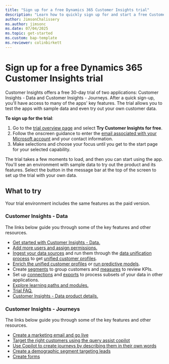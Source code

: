 ```yaml
---
title: "Sign up for a free Dynamics 365 Customer Insights trial"
description: "Learn how to quickly sign up for and start a free Customer Insights trial. Explore the app and find additional learning resources."
author: JimsonChalissery
ms.author: jimsonc
ms.date: 07/04/2025
ms.topic: get-started
ms.custom: bap-template 
ms.reviewer: colinbirkett
---
```


# Sign up for a free Dynamics 365 Customer Insights trial

Customer Insights offers a free 30-day trial of two applications: Customer Insights - Data and Customer Insights - Journeys. After a quick sign-up, you'll have access to many of the apps' key features. The trial allows you to test the apps with sample data and even try out your own customer data.

**To sign up for the trial**:

1. Go to the [trial overview page](https://dynamics.microsoft.com/ai/customer-insights/) and select **Try Customer Insights for free**.
1. Follow the onscreen guidance to enter the [email associated with your Microsoft account](https://support.microsoft.com/windows/what-is-a-microsoft-account-4a7c48e9-ff5a-e9c6-5a5c-1a57d66c3bfa) and your contact information.
1. Make selections and choose your focus until you get to the start page for your selected capability.

The trial takes a few moments to load, and then you can start using the app. You'll see an environment with sample data to try out the product and its features. Select the button in the message bar at the top of the screen to set up the trial with your own data.

## What to try

Your trial environment includes the same features as the paid version.

### Customer Insights - Data

The links below guide you through some of the key features and other resources.

- [Get started with Customer Insights - Data.](get-started.md)
- [Add more users and assign permissions.](permissions.md)
- [Ingest your data sources](data-sources.md) and run them through the [data unification process](data-unification.md) to get [unified customer profiles](customer-profiles.md).
- [Enrich the unified customer profiles](enrichment-manage.md) or [run predictive models](predictions.md).
- Create [segments](segments.md) to group customers and [measures](measures.md) to review KPIs.
- Set up [connections](connections.md) and [exports](export-manage.md) to process subsets of your data in other applications.
- [Explore learning paths and modules.](/training/browse/?products=dynamics-cust-insights)
- [Trial FAQ.](trial-faq.md)
- [Customer Insights - Data product details.](https://dynamics.microsoft.com/ai/customer-insights/)

### Customer Insights - Journeys

The links below guide you through some of the key features and other resources.

- [Create a marketing email and go live](../journeys/create-marketing-email.md)
- [Target the right customers using the query assist copilot](../journeys/real-time-marketing-natural-language-segments.md)
- [Use Copilot to create journeys by describing them in their own words](../journeys/real-time-marketing-use-copilot-create-journey.md)
- [Create a demographic segment targeting leads](../journeys/real-time-marketing-build-segments.md#create-a-demographic-segment-targeting-leads)
- [Create forms](../journeys/real-time-marketing-form-create.md)